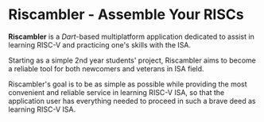 # Riscambler - Assemble Your RISCs
**Riscambler** is a *Dart*-based multiplatform application dedicated to assist in learning RISC-V and practicing one's skills with the ISA.

Starting as a simple 2nd year students' project, Riscambler aims to become a reliable tool for both newcomers and veterans in ISA field.

Riscambler's goal is to be as simple as possible while providing the most convenient and reliable service in learning RISC-V ISA, so that the application user has everything needed to proceed in such a brave deed as learning RISC-V ISA.
